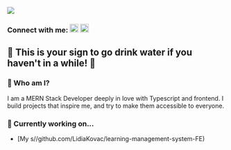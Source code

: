 ![](https://imgur.com/XSGHNLJ.png)
### Connect with me:  <a href="https://www.instagram.com/lidiacodes/" target="_blank"><img src="https://imgur.com/3k5N8EQ.png" alt="IG" width="20"/></a>  <a href="https://www.linkedin.com/in/lidia-kovac/" target="_blank"><img src="https://imgur.com/DyqzFjS.png" alt="IG" width="20"/></a>
## 
## 🚰 This is your sign to go drink water if you haven't in a while! 🚰


### 🤔 Who am I? 
I am a MERN Stack Developer deeply in love with Typescript and frontend. 
I build projects that inspire me, and try to make them accessible to everyone. 

### 💬 Currently working on...
- [My s//github.com/LidiaKovac/learning-management-system-FE)





<!--
**LidiaKovac/LidiaKovac** is a ✨ _special_ ✨ repository because its `README.md` (this file) appears on your GitHub profile.

Here are some ideas to get you started:

- 🔭 I’m currently working on ...
- 🌱 I’m currently learning ...
- 👯 I’m looking to collaborate on ...
- 🤔 I’m looking for help with ...
- 💬 Ask me about ...
- 📫 How to reach me: ...
- 😄 Pronouns: ...
- ⚡ Fun fact: ...
-->

